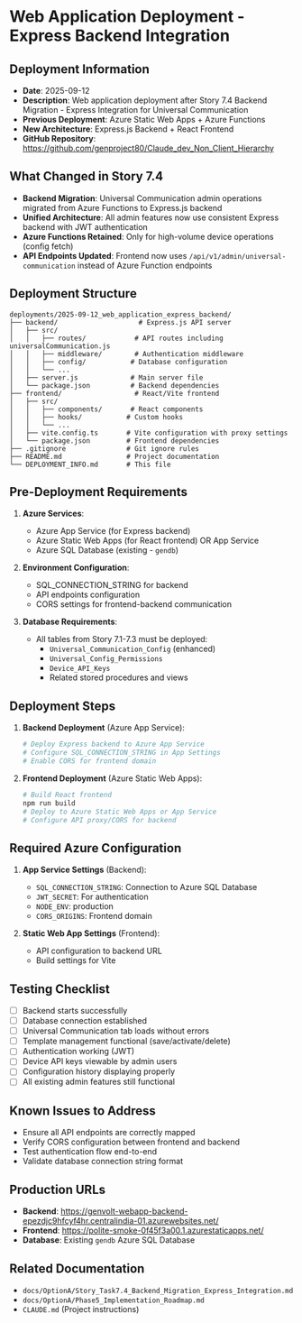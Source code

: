 # Web Application Deployment - Express Backend Integration

## Deployment Information
- **Date**: 2025-09-12
- **Description**: Web application deployment after Story 7.4 Backend Migration - Express Integration for Universal Communication
- **Previous Deployment**: Azure Static Web Apps + Azure Functions
- **New Architecture**: Express.js Backend + React Frontend
- **GitHub Repository**: https://github.com/genproject80/Claude_dev_Non_Client_Hierarchy

## What Changed in Story 7.4
- **Backend Migration**: Universal Communication admin operations migrated from Azure Functions to Express.js backend
- **Unified Architecture**: All admin features now use consistent Express backend with JWT authentication
- **Azure Functions Retained**: Only for high-volume device operations (config fetch)
- **API Endpoints Updated**: Frontend now uses `/api/v1/admin/universal-communication` instead of Azure Function endpoints

## Deployment Structure
```
deployments/2025-09-12_web_application_express_backend/
├── backend/                    # Express.js API server
│   ├── src/
│   │   ├── routes/            # API routes including universalCommunication.js
│   │   ├── middleware/        # Authentication middleware
│   │   ├── config/           # Database configuration
│   │   └── ...
│   ├── server.js             # Main server file
│   └── package.json          # Backend dependencies
├── frontend/                  # React/Vite frontend
│   ├── src/
│   │   ├── components/       # React components
│   │   ├── hooks/           # Custom hooks
│   │   └── ...
│   ├── vite.config.ts       # Vite configuration with proxy settings
│   └── package.json         # Frontend dependencies
├── .gitignore               # Git ignore rules
├── README.md                # Project documentation
└── DEPLOYMENT_INFO.md       # This file
```

## Pre-Deployment Requirements
1. **Azure Services**:
   - Azure App Service (for Express backend)
   - Azure Static Web Apps (for React frontend) OR App Service
   - Azure SQL Database (existing - `gendb`)

2. **Environment Configuration**:
   - SQL_CONNECTION_STRING for backend
   - API endpoints configuration
   - CORS settings for frontend-backend communication

3. **Database Requirements**:
   - All tables from Story 7.1-7.3 must be deployed:
     - `Universal_Communication_Config` (enhanced)
     - `Universal_Config_Permissions`
     - `Device_API_Keys`
     - Related stored procedures and views

## Deployment Steps
1. **Backend Deployment** (Azure App Service):
   ```bash
   # Deploy Express backend to Azure App Service
   # Configure SQL_CONNECTION_STRING in App Settings
   # Enable CORS for frontend domain
   ```

2. **Frontend Deployment** (Azure Static Web Apps):
   ```bash
   # Build React frontend
   npm run build
   # Deploy to Azure Static Web Apps or App Service
   # Configure API proxy/CORS for backend
   ```

## Required Azure Configuration
1. **App Service Settings** (Backend):
   - `SQL_CONNECTION_STRING`: Connection to Azure SQL Database
   - `JWT_SECRET`: For authentication
   - `NODE_ENV`: production
   - `CORS_ORIGINS`: Frontend domain

2. **Static Web App Settings** (Frontend):
   - API configuration to backend URL
   - Build settings for Vite

## Testing Checklist
- [ ] Backend starts successfully
- [ ] Database connection established
- [ ] Universal Communication tab loads without errors
- [ ] Template management functional (save/activate/delete)
- [ ] Authentication working (JWT)
- [ ] Device API keys viewable by admin users
- [ ] Configuration history displaying properly
- [ ] All existing admin features still functional

## Known Issues to Address
- Ensure all API endpoints are correctly mapped
- Verify CORS configuration between frontend and backend
- Test authentication flow end-to-end
- Validate database connection string format

## Production URLs
- **Backend**: https://genvolt-webapp-backend-epezdjc9hfcyf4hr.centralindia-01.azurewebsites.net/
- **Frontend**: https://polite-smoke-0f45f3a00.1.azurestaticapps.net/
- **Database**: Existing `gendb` Azure SQL Database

## Related Documentation
- `docs/OptionA/Story_Task7.4_Backend_Migration_Express_Integration.md`
- `docs/OptionA/Phase5_Implementation_Roadmap.md`
- `CLAUDE.md` (Project instructions)